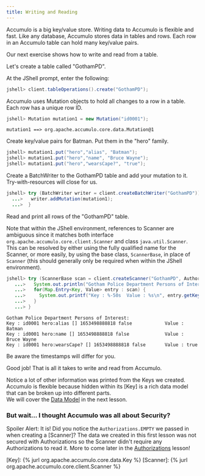 ```yaml
---
title: Writing and Reading
---
```


Accumulo is a big key/value store.  Writing data to Accumulo is flexible and fast.  Like any 
database, Accumulo stores data in tables and rows.  Each row in an Accumulo table can hold many 
key/value pairs. 

Our next exercise shows how to write and read from a table.

Let's create a table called "GothamPD".

At the JShell prompt, enter the following:
```java
jshell> client.tableOperations().create("GothamPD");
```

Accumulo uses Mutation objects to hold all changes to a row in a table. Each row has a unique row
ID. 

```java
jshell> Mutation mutation1 = new Mutation("id0001");
```
```commandLine
mutation1 ==> org.apache.accumulo.core.data.Mutation@1
```

Create key/value pairs for Batman.  Put them in the "hero" family.
```java
jshell> mutation1.put("hero","alias", "Batman");
jshell> mutation1.put("hero","name", "Bruce Wayne");
jshell> mutation1.put("hero","wearsCape?", "true");
```

Create a BatchWriter to the GothamPD table and add your mutation to it. Try-with-resources will 
close for us.
```java
jshell> try (BatchWriter writer = client.createBatchWriter("GothamPD")) {
  ...>   writer.addMutation(mutation1);
  ...>  }
```
Read and print all rows of the "GothamPD" table.

Note that within the JShell environment, references to Scanner are ambiguous since it matches both 
interface ```org.apache.accumulo.core.client.Scanner``` and class ```java.util.Scanner```. This can 
be resolved by either using the fully qualified name for the Scanner, or more easily, by using the 
base class, ```ScannerBase```, in place of ```Scanner``` (this should generally only be required when 
within the JShell environment).

```java
jshell> try (ScannerBase scan = client.createScanner("GothamPD", Authorizations.EMPTY)) {
   ...>   System.out.println("Gotham Police Department Persons of Interest:");
   ...>   for(Map.Entry<Key, Value> entry : scan) {
   ...>     System.out.printf("Key : %-50s  Value : %s\n", entry.getKey(), entry.getValue());
   ...>   }
   ...> }
```
```commandline
Gotham Police Department Persons of Interest:
Key : id0001 hero:alias [] 1653498888818 false            Value : Batman
Key : id0001 hero:name [] 1653498888818 false             Value : Bruce Wayne
Key : id0001 hero:wearsCape? [] 1653498888818 false       Value : true

```

Be aware the timestamps will differ for you.

Good job! That is all it takes to write and read from Accumulo.

Notice a lot of other information was printed from the Keys we created. Accumulo is flexible 
because hidden within its [Key] is a rich data model that can be broken up into different parts.  
We will cover the [Data Model][dmodel] in the next lesson.

### But wait... I thought Accumulo was all about Security?

Spoiler Alert: It is!  Did you notice the `Authorizations.EMPTY` we passed in when creating a
[Scanner]?  The data we created in this first lesson was not secured with Authorizations so the 
Scanner didn't require any Authorizations to read it.  More to come later in the [Authorizations][auths] 
lesson!

[dmodel]: /tour2/data-model
[auths]: /tour2/authorizations
[Key]: {% jurl org.apache.accumulo.core.data.Key %}
[Scanner]: {% jurl org.apache.accumulo.core.client.Scanner %}
